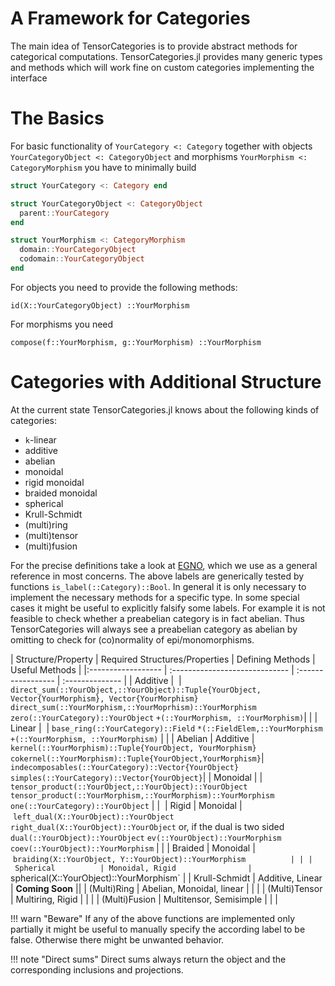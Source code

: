 # A Framework for Categories 

The main idea of TensorCategories is to provide abstract methods for categorical computations. TensorCategories.jl provides many generic types and methods which will work fine on custom categories implementing the interface

# The Basics

For basic functionality of `YourCategory <: Category` together with objects
`YourCategoryObject <: CategoryObject` and morphisms `YourMorphism <: CategoryMorphism` you have to minimally build

```julia
struct YourCategory <: Category end

struct YourCategoryObject <: CategoryObject
  parent::YourCategory
end

struct YourMorphism <: CategoryMorphism
  domain::YourCategoryObject
  codomain::YourCategoryObject
end
```

For objects you need to provide the following methods:

```
id(X::YourCategoryObject) ::YourMorphism
```

For morphisms you need

```
compose(f::YourMorphism, g::YourMorphism) ::YourMorphism
```

# Categories with Additional Structure

At the current state TensorCategories.jl knows about the following kinds of categories:

  - ``k``-linear 
  - additive
  - abelian
  - monoidal
  - rigid monoidal
  - braided monoidal
  - spherical
  - Krull-Schmidt
  - (multi)ring
  - (multi)tensor
  - (multi)fusion

For the precise definitions take a look at [EGNO](@ref), which we use as a general reference in most concerns. The above labels are generically tested by functions `is_label(::Category)::Bool`. In general it is only necessary to implement the necessary methods for a specific type. In some special cases it might be useful to explicitly falsify some labels. For example it is not feasible to check whether a preabelian category is in fact abelian. Thus TensorCategories will always see a preabelian category as abelian by omitting to check for (co)normality of epi/monomorphisms. 

| Structure/Property | Required Structures/Properties | Defining Methods   | Useful Methods  | 
|:------------------ | :----------------------------- | :----------------- | :-------------- |
| Additive           |                                | `direct_sum(::YourObject,::YourObject)::Tuple{YourObject, Vector{YourMorphism}, Vector{YourMorphism}`  `direct_sum(::YourMorphism,::YourMoprhism)::YourMorphism`  `zero(::YourCategory)::YourObject`  `+(::YourMorphism, ::YourMorphism)`| |
| Linear             |                                | `base_ring(::YourCategory)::Field`  `*(::FieldElem,::YourMorphism`  `+(::YourMorphism, ::YourMorphism)` | |
| Abelian            | Additive                       | `kernel(::YourMorphism)::Tuple{YourObject, YourMorphism}`  `cokernel(::YourMorphism)::Tuple{YourObject,YourMorphism}`| `indecomposables(::YourCategory)::Vector{YourObject}`  `simples(::YourCategory)::Vector{YourObject}`| 
| Monoidal           |                                | `tensor_product(::YourObject,::YourObject)::YourObject`  `tensor_product(::YourMorphism,::YourMorphism)::YourMorphism`  `one(::YourCategory)::YourObject` | | 
| Rigid              | Monoidal                       | `left_dual(X::YourObject)::YourObject`  `right_dual(X::YourObject)::YourObject`  or, if the dual is two sided  `dual(::YourObject)::YourObject`  `ev(::YourObject)::YourMorphism`  `coev(::YourObject)::YourMorphism` | |
| Braided            | Monoidal                       | `braiding(X::YourObject, Y::YourObject)::YourMorphism          | |
| Spherical          | Monoidal, Rigid                | `spherical(X::YourObject)::YourMorphism` |
| Krull-Schmidt      | Additive, Linear               | **Coming Soon** ||
| (Multi)Ring        | Abelian, Monoidal, linear      | | |
| (Multi)Tensor      | Multiring, Rigid               | | |
| (Multi)Fusion      | Multitensor, Semisimple        | | |

!!! warn "Beware"
    If any of the above functions are implemented only partially it might be useful to manually specify the according label to be false. Otherwise there might be unwanted behavior. 

!!! note "Direct sums"
    Direct sums always return the object and the corresponding inclusions and projections.